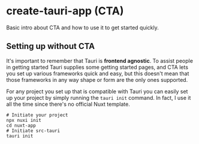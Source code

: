 # create-tauri-app (CTA)

Basic intro about CTA and how to use it to get started quickly.

## Setting up without CTA

It's important to remember that Tauri is **frontend agnostic**. To assist people in getting started Tauri supplies some getting started pages, and CTA lets you set up various frameworks quick and easy, but this doesn't mean that those frameworks in any way shape or form are the only ones supported.

For any project you set up that is compatible with Tauri you can easily set up your project by simply running the `tauri init` command. In fact, I use it all the time since there's no official Nuxt template.

```bash!
# Initiate your project
npx nuxi init
cd nuxt-app
# Initiate src-tauri
tauri init
```
